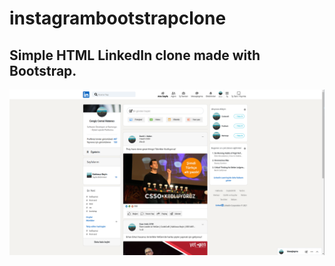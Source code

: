 # instagrambootstrapclone
## Simple HTML LinkedIn clone made with Bootstrap.


![Site Önizleme](assets/linkedin-clone.png "")

